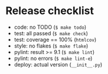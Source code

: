 # Release checklist

* code: no TODO (`$ make todo`)
* test: all passed (`$ make check`)
* test: coverage == 100% (`htmlcov`)
* style: no flakes (`$ make flake`)
* pylint: result >= 9.1 (`$ make lint`)
* pylint: no errors (`$ make lint-e`)
* deploy: actual version (`__init__.py`)
